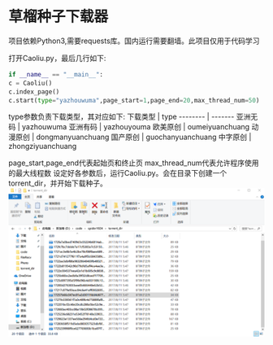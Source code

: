 ﻿# 草榴种子下载器

项目依赖Python3,需要requests库。国内运行需要翻墙。此项目仅用于代码学习

打开Caoliu.py，最后几行如下:
```python
if __name__ == "__main__":
c = Caoliu()
c.index_page()
c.start(type="yazhouwuma",page_start=1,page_end=20,max_thread_num=50)
```
type参数负责下载类型，其对应如下:
下载类型 | type
-------- | -------
亚洲无码 | yazhouwuma
亚洲有码 | yazhouyouma
欧美原创 | oumeiyuanchuang
动漫原创 | dongmanyuanchuang
国产原创 | guochanyuanchuang
中字原创 | zhongziyuanchuang

page_start,page_end代表起始页和终止页
max_thread_num代表允许程序使用的最大线程数
设定好各参数后，运行Caoliu.py。会在目录下创建一个torrent_dir，并开始下载种子。
![image1](https://raw.githubusercontent.com/chuxiuhong/cloudphoto/master/1024.png)



